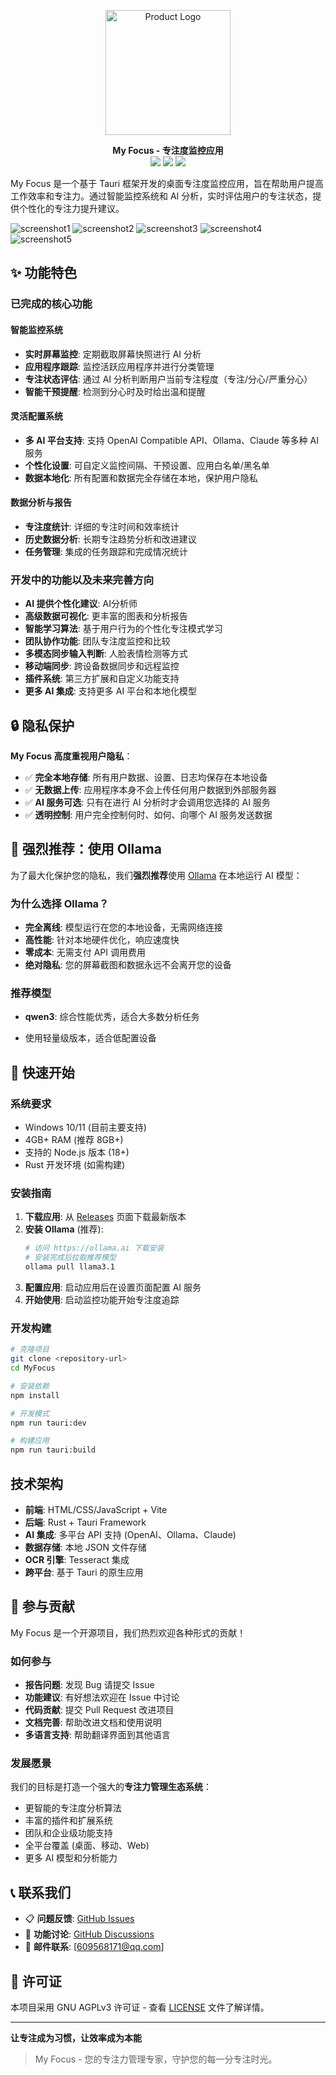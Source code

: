 <p align="center">
  <img src="assets/icon.jpg" alt="Product Logo" width="200">
</p>

<p align="center">
<b>My Focus - 专注度监控应用</b><br>
<img src="https://img.shields.io/badge/status-developing-yellow.svg">
<img src="https://img.shields.io/badge/Tauri-1.5-blue.svg">
<img src="https://img.shields.io/badge/license-AGPLv3-green.svg">
</p>


My Focus 是一个基于 Tauri 框架开发的桌面专注度监控应用，旨在帮助用户提高工作效率和专注力。通过智能监控系统和 AI 分析，实时评估用户的专注状态，提供个性化的专注力提升建议。

![screenshot1](assets/screenshot1.png)
![screenshot2](assets/screenshot2.png)
![screenshot3](assets/screenshot3.png)
![screenshot4](assets/screenshot4.png)
![screenshot5](assets/screenshot5.png)
## ✨ 功能特色

### 已完成的核心功能

#### 智能监控系统
- **实时屏幕监控**: 定期截取屏幕快照进行 AI 分析
- **应用程序跟踪**: 监控活跃应用程序并进行分类管理
- **专注状态评估**: 通过 AI 分析判断用户当前专注程度（专注/分心/严重分心）
- **智能干预提醒**: 检测到分心时及时给出温和提醒

#### 灵活配置系统
- **多 AI 平台支持**: 支持 OpenAI Compatible API、Ollama、Claude 等多种 AI 服务
- **个性化设置**: 可自定义监控间隔、干预设置、应用白名单/黑名单
- **数据本地化**: 所有配置和数据完全存储在本地，保护用户隐私

#### 数据分析与报告
- **专注度统计**: 详细的专注时间和效率统计
- **历史数据分析**: 长期专注趋势分析和改进建议
- **任务管理**: 集成的任务跟踪和完成情况统计

### 开发中的功能以及未来完善方向
- **AI 提供个性化建议**: AI分析师
- **高级数据可视化**: 更丰富的图表和分析报告
- **智能学习算法**: 基于用户行为的个性化专注模式学习
- **团队协作功能**: 团队专注度监控和比较
- **多模态同步输入判断**: 人脸表情检测等方式 
- **移动端同步**: 跨设备数据同步和远程监控
- **插件系统**: 第三方扩展和自定义功能支持
- **更多 AI 集成**: 支持更多 AI 平台和本地化模型

## 🔒 隐私保护

**My Focus 高度重视用户隐私**：

- ✅ **完全本地存储**: 所有用户数据、设置、日志均保存在本地设备
- ✅ **无数据上传**: 应用程序本身不会上传任何用户数据到外部服务器
- ✅ **AI 服务可选**: 只有在进行 AI 分析时才会调用您选择的 AI 服务
- ✅ **透明控制**: 用户完全控制何时、如何、向哪个 AI 服务发送数据

## 🤖 强烈推荐：使用 Ollama

为了最大化保护您的隐私，我们**强烈推荐**使用 [Ollama](https://ollama.ai) 在本地运行 AI 模型：

### 为什么选择 Ollama？
-  **完全离线**: 模型运行在您的本地设备，无需网络连接
-  **高性能**: 针对本地硬件优化，响应速度快
-  **零成本**: 无需支付 API 调用费用
-  **绝对隐私**: 您的屏幕截图和数据永远不会离开您的设备

### 推荐模型
- **qwen3**: 综合性能优秀，适合大多数分析任务

- 使用轻量级版本，适合低配置设备

## 🚀 快速开始

### 系统要求
- Windows 10/11 (目前主要支持)
- 4GB+ RAM (推荐 8GB+)
- 支持的 Node.js 版本 (18+)
- Rust 开发环境 (如需构建)

### 安装指南

1. **下载应用**: 从 [Releases](../../releases) 页面下载最新版本
2. **安装 Ollama** (推荐):
   ```bash
   # 访问 https://ollama.ai 下载安装
   # 安装完成后拉取推荐模型
   ollama pull llama3.1
   ```
3. **配置应用**: 启动应用后在设置页面配置 AI 服务
4. **开始使用**: 启动监控功能开始专注度追踪

### 开发构建

```bash
# 克隆项目
git clone <repository-url>
cd MyFocus

# 安装依赖
npm install

# 开发模式
npm run tauri:dev

# 构建应用
npm run tauri:build
```

##  技术架构

- **前端**: HTML/CSS/JavaScript + Vite
- **后端**: Rust + Tauri Framework
- **AI 集成**: 多平台 API 支持 (OpenAI、Ollama、Claude)
- **数据存储**: 本地 JSON 文件存储
- **OCR 引擎**: Tesseract 集成
- **跨平台**: 基于 Tauri 的原生应用

## 🤝 参与贡献

My Focus 是一个开源项目，我们热烈欢迎各种形式的贡献！

### 如何参与
-  **报告问题**: 发现 Bug 请提交 Issue
-  **功能建议**: 有好想法欢迎在 Issue 中讨论
-  **代码贡献**: 提交 Pull Request 改进项目
-  **文档完善**: 帮助改进文档和使用说明
-  **多语言支持**: 帮助翻译界面到其他语言

### 发展愿景
我们的目标是打造一个强大的**专注力管理生态系统**：
-  更智能的专注度分析算法
-  丰富的插件和扩展系统
-  团队和企业级功能支持
-  全平台覆盖 (桌面、移动、Web)
-  更多 AI 模型和分析能力

## 📞 联系我们

- 📋 **问题反馈**: [GitHub Issues](../../issues)
- 💬 **功能讨论**: [GitHub Discussions](../../discussions)
- 📧 **邮件联系**: [609568171@qq.com]

## 📄 许可证

本项目采用 GNU AGPLv3 许可证 - 查看 [LICENSE](LICENSE) 文件了解详情。

---

**让专注成为习惯，让效率成为本能** 

> My Focus - 您的专注力管理专家，守护您的每一分专注时光。